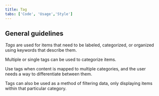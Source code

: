 ```yaml
---
title: Tag
tabs: ['Code', 'Usage','Style']
---
```

## General guidelines

_Tags_ are used for items that need to be labeled, categorized, or organized using keywords that describe them.


Multiple or single tags can be used to categorize items.

Use tags when content is mapped to multiple categories, and the user needs a way to differentiate between them.

Tags can also be used as a method of filtering data, only displaying items within that particular category.
